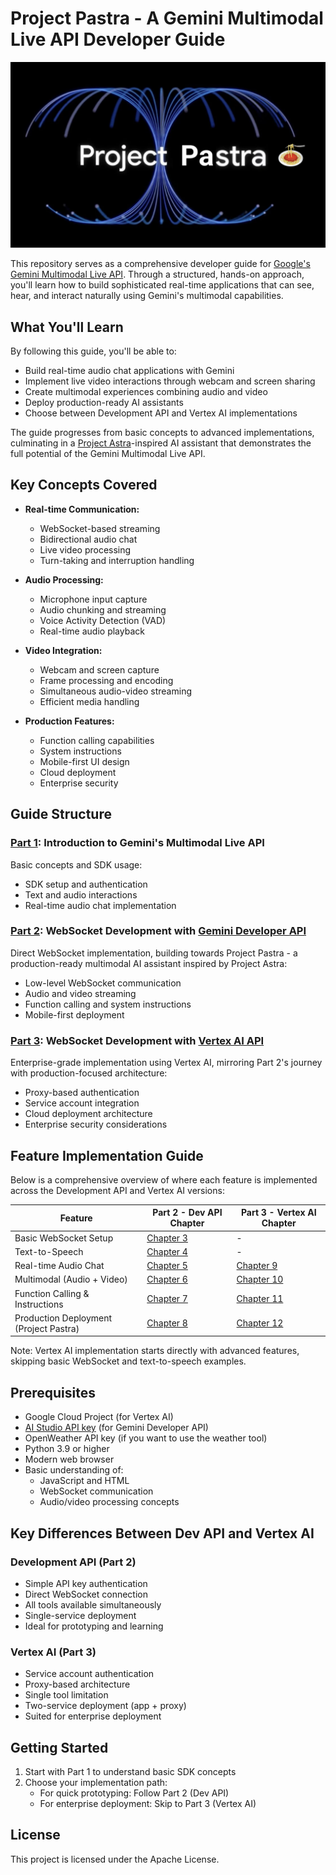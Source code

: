 # Project Pastra - A Gemini Multimodal Live API Developer Guide

![Project Pastra](assets/project_pastra.png)

This repository serves as a comprehensive developer guide for [Google's Gemini Multimodal Live API](https://developers.googleblog.com/en/gemini-2-0-level-up-your-apps-with-real-time-multimodal-interactions/). Through a structured, hands-on approach, you'll learn how to build sophisticated real-time applications that can see, hear, and interact naturally using Gemini's multimodal capabilities.

## What You'll Learn

By following this guide, you'll be able to:
- Build real-time audio chat applications with Gemini
- Implement live video interactions through webcam and screen sharing
- Create multimodal experiences combining audio and video
- Deploy production-ready AI assistants
- Choose between Development API and Vertex AI implementations

The guide progresses from basic concepts to advanced implementations, culminating in a [Project Astra](https://deepmind.google/technologies/project-astra/)-inspired AI assistant that demonstrates the full potential of the Gemini Multimodal Live API.

## Key Concepts Covered

- **Real-time Communication:**
  - WebSocket-based streaming
  - Bidirectional audio chat
  - Live video processing
  - Turn-taking and interruption handling

- **Audio Processing:**
  - Microphone input capture
  - Audio chunking and streaming
  - Voice Activity Detection (VAD)
  - Real-time audio playback

- **Video Integration:**
  - Webcam and screen capture
  - Frame processing and encoding
  - Simultaneous audio-video streaming
  - Efficient media handling

- **Production Features:**
  - Function calling capabilities
  - System instructions
  - Mobile-first UI design
  - Cloud deployment
  - Enterprise security

## Guide Structure

### [Part 1](part_1_intro): Introduction to Gemini's Multimodal Live API
Basic concepts and SDK usage:
- SDK setup and authentication
- Text and audio interactions
- Real-time audio chat implementation

### [Part 2](part_2_dev_api): WebSocket Development with [Gemini Developer API](https://ai.google.dev/api/multimodal-live)
Direct WebSocket implementation, building towards Project Pastra - a production-ready multimodal AI assistant inspired by Project Astra:
- Low-level WebSocket communication
- Audio and video streaming
- Function calling and system instructions
- Mobile-first deployment

### [Part 3](part_3_vertex_api): WebSocket Development with [Vertex AI API](https://cloud.google.com/vertex-ai/generative-ai/docs/model-reference/multimodal-live)
Enterprise-grade implementation using Vertex AI, mirroring Part 2's journey with production-focused architecture:
- Proxy-based authentication
- Service account integration
- Cloud deployment architecture
- Enterprise security considerations

## Feature Implementation Guide

Below is a comprehensive overview of where each feature is implemented across the Development API and Vertex AI versions:

| Feature | Part 2 - Dev API Chapter | Part 3 - Vertex AI Chapter |
|---------|----------------|-------------------|
| Basic WebSocket Setup | [Chapter 3](part_2_dev_api/chapter_03) | - |
| Text-to-Speech | [Chapter 4](part_2_dev_api/chapter_04) | - |
| Real-time Audio Chat | [Chapter 5](part_2_dev_api/chapter_05) | [Chapter 9](part_3_vertex_api/chapter_09) |
| Multimodal (Audio + Video) | [Chapter 6](part_2_dev_api/chapter_06) | [Chapter 10](part_3_vertex_api/chapter_10) |
| Function Calling & Instructions | [Chapter 7](part_2_dev_api/chapter_07) | [Chapter 11](part_3_vertex_api/chapter_11) |
| Production Deployment (Project Pastra)| [Chapter 8](part_2_dev_api/chapter_08) | [Chapter 12](part_3_vertex_api/chapter_12) |

Note: Vertex AI implementation starts directly with advanced features, skipping basic WebSocket and text-to-speech examples.

## Prerequisites

- Google Cloud Project (for Vertex AI)
- [AI Studio API key](https://aistudio.google.com/app/apikey) (for Gemini Developer API)
- OpenWeather API key (if you want to use the weather tool)
- Python 3.9 or higher
- Modern web browser
- Basic understanding of:
  - JavaScript and HTML
  - WebSocket communication
  - Audio/video processing concepts

## Key Differences Between Dev API and Vertex AI

### Development API (Part 2)
- Simple API key authentication
- Direct WebSocket connection
- All tools available simultaneously
- Single-service deployment
- Ideal for prototyping and learning

### Vertex AI (Part 3)
- Service account authentication
- Proxy-based architecture
- Single tool limitation
- Two-service deployment (app + proxy)
- Suited for enterprise deployment

## Getting Started

1. Start with Part 1 to understand basic SDK concepts
2. Choose your implementation path:
   - For quick prototyping: Follow Part 2 (Dev API)
   - For enterprise deployment: Skip to Part 3 (Vertex AI)

## License

This project is licensed under the Apache License.

